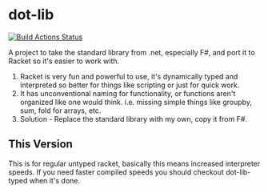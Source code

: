 # dot-lib

[![Build Actions Status](https://github.com/{markusreynolds1989}/{dot-lib}/workflows/{CI}/badge.svg)](https://github.com/{markusreynolds1989}/{dot-lib}/CI)

A project to take the standard library from .net, especially F#, and port it to Racket so it's easier to work with.

1. Racket is very fun and powerful to use, it's dynamically typed and interpreted so better for things like scripting or just for quick work.
2. It has unconventional naming for functionality, or functions aren't organized like one would think. i.e. missing simple things like groupby, sum, fold for arrays, etc.
3. Solution - Replace the standard library with my own, copy it from F#.


## This Version
This is for regular untyped racket, basically this means increased interpreter speeds. If you need faster compiled speeds you should checkout dot-lib-typed when it's done.
